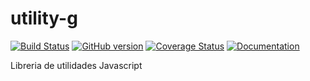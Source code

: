 # utility-g
[![Build Status](https://travis-ci.com/gustavoortiz2016/utility-g.svg?branch=master)](https://travis-ci.com/gustavoortiz2016/utility-g)
[![GitHub version](https://badge.fury.io/gh/gustavoortiz2016%2Futility-g.svg)](https://badge.fury.io/gh/gustavoortiz2016%2Futility-g)
[![Coverage Status](https://coveralls.io/repos/github/gustavoortiz2016/utility-g/badge.svg?branch=master)](https://coveralls.io/github/gustavoortiz2016/utility-g?branch=master)
[![Documentation](https://raw.githubusercontent.com/gustavoortiz2016/utility-g/master/documentation/images/coverage-badge-documentation.svg?sanitize=true)](https://github.com/gustavoortiz2016/utility-g)

Libreria de utilidades Javascript
